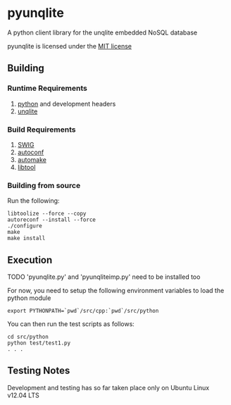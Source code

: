 # pyunqlite

A python client library for the unqlite embedded NoSQL database

pyunqlite is licensed under the [MIT license](http://www.opensource.org/licenses/mit-license.php)

## Building

### Runtime Requirements

1. [python](http://www.python.org/) and development headers
2. [unqlite](http://unqlite.org/)

### Build Requirements

1. [SWIG](http://www.swig.org/)
2. [autoconf](http://www.gnu.org/software/autoconf/)
3. [automake](http://www.gnu.org/software/automake/)
4. [libtool](http://www.gnu.org/software/libtool/)

### Building from source

Run the following:
	
	libtoolize --force --copy
	autoreconf --install --force
    ./configure
    make
	make install

## Execution

TODO 'pyunqlite.py' and 'pyunqliteimp.py' need to be installed too

For now, you need to setup the following environment variables to load the python module

    export PYTHONPATH=`pwd`/src/cpp:`pwd`/src/python

You can then run the test scripts as follows:

    cd src/python
    python test/test1.py
    . . .

## Testing Notes

Development and testing has so far taken place only on Ubuntu Linux v12.04 LTS
